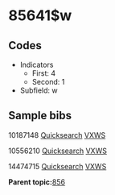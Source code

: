 # 85641$w

## Codes

-   Indicators
    -   First: 4
    -   Second: 1
-   Subfield: w

## Sample bibs

10187148 [Quicksearch](https://search.library.yale.edu/catalog/10187148) [VXWS](http://prodorbis.library.yale.edu:7014/vxws/GetHoldingsService?bibId=10187148)

10556210 [Quicksearch](https://search.library.yale.edu/catalog/10556210) [VXWS](http://prodorbis.library.yale.edu:7014/vxws/GetHoldingsService?bibId=10556210)

14474715 [Quicksearch](https://search.library.yale.edu/catalog/14474715) [VXWS](http://prodorbis.library.yale.edu:7014/vxws/GetHoldingsService?bibId=14474715)

**Parent topic:**[856](../../tags/856/856.md)

